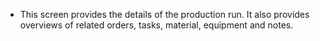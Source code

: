 - This screen provides the details of the production run.
  It also provides overviews of related orders, tasks, material, equipment and notes.